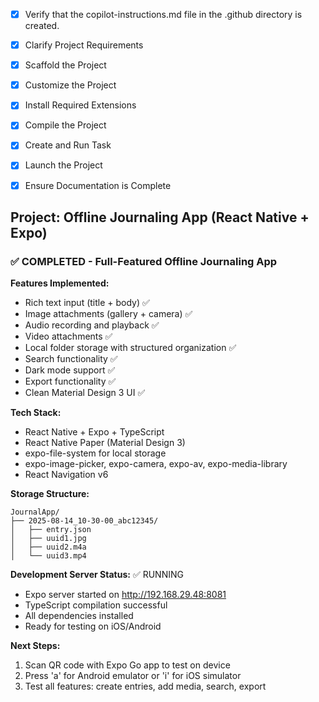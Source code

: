 <!-- Use this file to provide workspace-specific custom instructions to Copilot. For more details, visit https://code.visualstudio.com/docs/copilot/copilot-customization#_use-a-githubcopilotinstructionsmd-file -->
- [x] Verify that the copilot-instructions.md file in the .github directory is created.

- [x] Clarify Project Requirements
	<!-- React Native Expo journaling app with TypeScript, offline storage, rich text input, media attachments, search, dark mode, and export features -->

- [x] Scaffold the Project
	<!-- Created React Native Expo project with TypeScript, all screen components, storage service, theme system, and navigation -->

- [x] Customize the Project
	<!-- Implemented all journaling features: HomeScreen, CreateEntryScreen, ViewEntryScreen, SearchScreen, StorageService, media handling, search, export -->

- [x] Install Required Extensions
	<!-- No specific extensions required for React Native development -->

- [x] Compile the Project
	<!-- Dependencies installed, project structure complete -->

- [x] Create and Run Task
	<!-- Create Expo development task -->

- [x] Launch the Project
	<!-- Start Expo development server -->

- [x] Ensure Documentation is Complete
	<!-- Comprehensive README.md created with full documentation -->

## Project: Offline Journaling App (React Native + Expo)

### ✅ COMPLETED - Full-Featured Offline Journaling App

**Features Implemented:**
- Rich text input (title + body) ✅
- Image attachments (gallery + camera) ✅
- Audio recording and playback ✅
- Video attachments ✅
- Local folder storage with structured organization ✅
- Search functionality ✅
- Dark mode support ✅
- Export functionality ✅
- Clean Material Design 3 UI ✅

**Tech Stack:**
- React Native + Expo + TypeScript
- React Native Paper (Material Design 3)
- expo-file-system for local storage
- expo-image-picker, expo-camera, expo-av, expo-media-library
- React Navigation v6

**Storage Structure:**
```
JournalApp/
├── 2025-08-14_10-30-00_abc12345/
│   ├── entry.json
│   ├── uuid1.jpg
│   ├── uuid2.m4a
│   └── uuid3.mp4
```

**Development Server Status:** ✅ RUNNING
- Expo server started on http://192.168.29.48:8081
- TypeScript compilation successful
- All dependencies installed
- Ready for testing on iOS/Android

**Next Steps:**
1. Scan QR code with Expo Go app to test on device
2. Press 'a' for Android emulator or 'i' for iOS simulator
3. Test all features: create entries, add media, search, export
